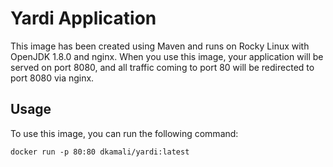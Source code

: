 # Yardi Application
This image has been created using Maven and runs on Rocky Linux with OpenJDK 1.8.0 and nginx. When you use this image, your application will be served on port 8080, and all traffic coming to port 80 will be redirected to port 8080 via nginx.

## Usage

To use this image, you can run the following command:

```docker run -p 80:80 dkamali/yardi:latest```
